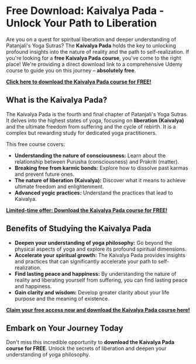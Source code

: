 # Free Download: Kaivalya Pada - Unlock Your Path to Liberation

Are you on a quest for spiritual liberation and deeper understanding of Patanjali's Yoga Sutras? The **Kaivalya Pada** holds the key to unlocking profound insights into the nature of reality and the path to self-realization. If you're looking for a **free Kaivalya Pada course**, you've come to the right place! We're providing a direct download link to a comprehensive Udemy course to guide you on this journey – **absolutely free**.

[**Click here to download the Kaivalya Pada course for FREE!**](https://udemywork.com/kaivalya-pada)

## What is the Kaivalya Pada?

The Kaivalya Pada is the fourth and final chapter of Patanjali's Yoga Sutras. It delves into the highest states of yoga, focusing on **liberation (Kaivalya)** and the ultimate freedom from suffering and the cycle of rebirth. It is a complex but rewarding study for dedicated yoga practitioners.

This free course covers:
*   **Understanding the nature of consciousness:** Learn about the relationship between Purusha (consciousness) and Prakriti (matter).
*   **Breaking free from karmic bonds:** Explore how to dissolve past karmas and prevent future ones.
*   **The nature of liberation (Kaivalya):** Discover what it means to achieve ultimate freedom and enlightenment.
*   **Advanced yogic practices:** Understand the practices that lead to Kaivalya.

[**Limited-time offer: Download the Kaivalya Pada course for FREE!**](https://udemywork.com/kaivalya-pada)

## Benefits of Studying the Kaivalya Pada

*   **Deepen your understanding of yoga philosophy:** Go beyond the physical aspects of yoga and explore its profound spiritual dimensions.
*   **Accelerate your spiritual growth:** The Kaivalya Pada provides insights and practices that can significantly accelerate your path to self-realization.
*   **Find lasting peace and happiness:** By understanding the nature of reality and liberating yourself from suffering, you can find lasting peace and happiness.
*   **Gain clarity and wisdom:** Develop greater clarity about your life purpose and the meaning of existence.

[**Claim your free access now and download the Kaivalya Pada course here!**](https://udemywork.com/kaivalya-pada)

## Embark on Your Journey Today

Don't miss this incredible opportunity to **download the Kaivalya Pada course for FREE**. Unlock the secrets of liberation and deepen your understanding of yoga philosophy.
